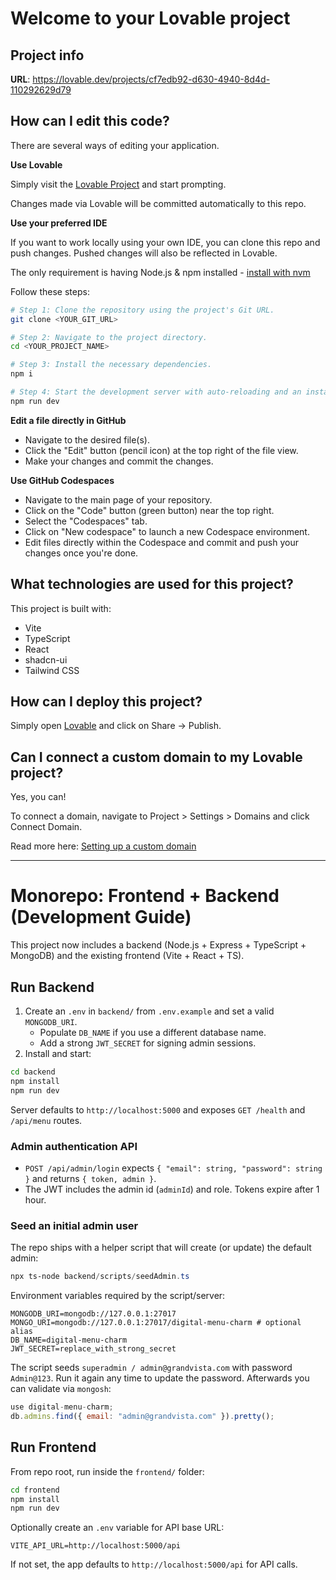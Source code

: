 # Welcome to your Lovable project

## Project info

**URL**: https://lovable.dev/projects/cf7edb92-d630-4940-8d4d-110292629d79

## How can I edit this code?

There are several ways of editing your application.

**Use Lovable**

Simply visit the [Lovable Project](https://lovable.dev/projects/cf7edb92-d630-4940-8d4d-110292629d79) and start prompting.

Changes made via Lovable will be committed automatically to this repo.

**Use your preferred IDE**

If you want to work locally using your own IDE, you can clone this repo and push changes. Pushed changes will also be reflected in Lovable.

The only requirement is having Node.js & npm installed - [install with nvm](https://github.com/nvm-sh/nvm#installing-and-updating)

Follow these steps:

```sh
# Step 1: Clone the repository using the project's Git URL.
git clone <YOUR_GIT_URL>

# Step 2: Navigate to the project directory.
cd <YOUR_PROJECT_NAME>

# Step 3: Install the necessary dependencies.
npm i

# Step 4: Start the development server with auto-reloading and an instant preview.
npm run dev
```

**Edit a file directly in GitHub**

- Navigate to the desired file(s).
- Click the "Edit" button (pencil icon) at the top right of the file view.
- Make your changes and commit the changes.

**Use GitHub Codespaces**

- Navigate to the main page of your repository.
- Click on the "Code" button (green button) near the top right.
- Select the "Codespaces" tab.
- Click on "New codespace" to launch a new Codespace environment.
- Edit files directly within the Codespace and commit and push your changes once you're done.

## What technologies are used for this project?

This project is built with:

- Vite
- TypeScript
- React
- shadcn-ui
- Tailwind CSS

## How can I deploy this project?

Simply open [Lovable](https://lovable.dev/projects/cf7edb92-d630-4940-8d4d-110292629d79) and click on Share -> Publish.

## Can I connect a custom domain to my Lovable project?

Yes, you can!

To connect a domain, navigate to Project > Settings > Domains and click Connect Domain.

Read more here: [Setting up a custom domain](https://docs.lovable.dev/features/custom-domain#custom-domain)

---

# Monorepo: Frontend + Backend (Development Guide)

This project now includes a backend (Node.js + Express + TypeScript + MongoDB) and the existing frontend (Vite + React + TS).

## Run Backend

1. Create an `.env` in `backend/` from `.env.example` and set a valid `MONGODB_URI`.
   - Populate `DB_NAME` if you use a different database name.
   - Add a strong `JWT_SECRET` for signing admin sessions.
2. Install and start:

```sh
cd backend
npm install
npm run dev
```

Server defaults to `http://localhost:5000` and exposes `GET /health` and `/api/menu` routes.

### Admin authentication API

- `POST /api/admin/login` expects `{ "email": string, "password": string }` and returns `{ token, admin }`.
- The JWT includes the admin id (`adminId`) and role. Tokens expire after 1 hour.

### Seed an initial admin user

The repo ships with a helper script that will create (or update) the default admin:

```powershell
npx ts-node backend/scripts/seedAdmin.ts
```

Environment variables required by the script/server:

```
MONGODB_URI=mongodb://127.0.0.1:27017
MONGO_URI=mongodb://127.0.0.1:27017/digital-menu-charm # optional alias
DB_NAME=digital-menu-charm
JWT_SECRET=replace_with_strong_secret
```

The script seeds `superadmin / admin@grandvista.com` with password `Admin@123`. Run it again any time to update the password. Afterwards you can validate via `mongosh`:

```javascript
use digital-menu-charm;
db.admins.find({ email: "admin@grandvista.com" }).pretty();
```

## Run Frontend

From repo root, run inside the `frontend/` folder:

```sh
cd frontend
npm install
npm run dev
```

Optionally create an `.env` variable for API base URL:

```
VITE_API_URL=http://localhost:5000/api
```

If not set, the app defaults to `http://localhost:5000/api` for API calls.
